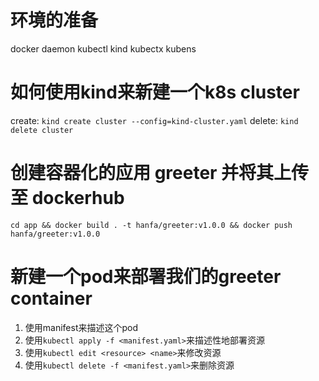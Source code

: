 # 环境的准备

docker daemon
kubectl
kind
kubectx
kubens

# 如何使用kind来新建一个k8s cluster

create: `kind create cluster --config=kind-cluster.yaml`
delete: `kind delete cluster`

# 创建容器化的应用 greeter 并将其上传至 dockerhub

`cd app && docker build . -t hanfa/greeter:v1.0.0 && docker push hanfa/greeter:v1.0.0`

# 新建一个pod来部署我们的greeter container

1. 使用manifest来描述这个pod
2. 使用`kubectl apply -f <manifest.yaml>`来描述性地部署资源
3. 使用`kubectl edit <resource> <name>`来修改资源
4. 使用`kubectl delete -f <manifest.yaml>`来删除资源
